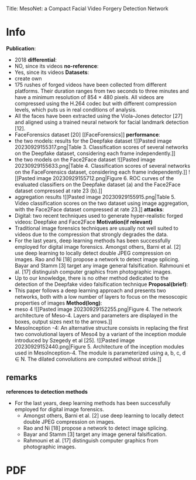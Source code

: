 Title: MesoNet: a Compact Facial Video Forgery Detection Network
# Info

**Publication**:
- 2018
**differential**:
- NO, since its videos
**no-reference**:
- Yes, since its videos
**Datasets**:
- create own 
- 175 rushes of forged videos have been collected from different platforms. Their duration ranges from two seconds to three minutes and have a minimum resolution of 854 × 480 pixels. All videos are compressed using the H.264 codec but with different compression levels, which puts us in real conditions of analysis.
- All the faces have been extracted using the Viola-Jones detector [27] and aligned using a trained neural network for facial landmark detection [12].
- FaceForensics dataset [20] [[FaceForensics]]
**performance**:
- the two models: results for the Deepfake dataset
![[Pasted image 20230929155317.png|Table 3. Classification scores of several networks on the Deepfake dataset, considering each frame independently.]]
- the two models on the Face2Face dataset
![[Pasted image 20230929155633.png|Table 4. Classification scores of several networks on the FaceForensics dataset, considering each frame independently.]]
![[Pasted image 20230929155712.png|Figure 6. ROC curves of the evaluated classifiers on the Deepfake dataset (a) and the Face2Face dataset compressed at rate 23 (b).]]
- aggregation results
![[Pasted image 20230929155915.png|Table 5. Video classification scores on the two dataset using image aggregation, with the Face2Face dataset compressed at rate 23.]]
**attacks**:
- Digital:  two recent techniques used to generate hyper-realistic forged videos: Deepfake and Face2Face
**Motivation(if relevant)**
- Traditional image forensics techniques are usually not well suited to videos due to the compression that strongly degrades the data.
- For the last years, deep learning methods has been successfully employed for digital image forensics. Amongst others, Barni et al. [2] use deep learning to locally detect double JPEG compression on images. Rao and Ni [18] propose a network to detect image splicing. Bayar and Stamm [3] target any image general falsification. Rahmouni et al. [17] distinguish computer graphics from photographic images.
- Up to our knowledge, there is no other method dedicated to the detection of the Deepfake video falsification technique
**Proposal(brief)**:
- This paper follows a deep learning approach and presents two networks, both with a low number of layers to focus on the mesoscopic properties of images
**Method(long)**:
- meso 4
![[Pasted image 20230929152255.png|Figure 4. The network architecture of Meso-4. Layers and parameters are displayed in the boxes, output sizes next to the arrows.]]
- MesoInception -4: An alternative structure consists in replacing the first two convolutional layers of Meso4 by a variant of the inception module introduced by Szegedy et al [25].
![[Pasted image 20230929152440.png|Figure 5. Architecture of the inception modules used in MesoInception-4. The module is parameterized using a, b, c, d ∈ N. The dilated convolutions are computed without stride.]]

**remarks**
- 
**references to detection methods**
- For the last years, deep learning methods has been successfully employed for digital image forensics. 
	- Amongst others, Barni et al. [2] use deep learning to locally detect double JPEG compression on images. 
	- Rao and Ni [18] propose a network to detect image splicing. 
	- Bayar and Stamm [3] target any image general falsification.
	- Rahmouni et al. [17] distinguish computer graphics from photographic images.
# PDF 